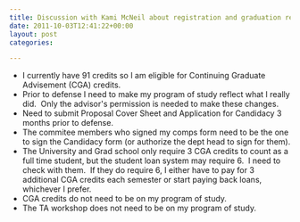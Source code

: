 ```yaml
---
title: Discussion with Kami McNeil about registration and graduation requirements
date: 2011-10-03T12:41:22+00:00
layout: post
categories:

---
```

  * I currently have 91 credits so I am eligible for Continuing Graduate Advisement (CGA) credits.
  * Prior to defense I need to make my program of study reflect what I really did.  Only the advisor's permission is needed to make these changes.
  * Need to submit Proposal Cover Sheet and Application for Candidacy 3 months prior to defense.
  * The commitee members who signed my comps form need to be the one to sign the Candidacy form (or authorize the dept head to sign for them).
  * The University and Grad school only require 3 CGA credits to count as a full time student, but the student loan system may require 6.  I need to check with them.  If they do require 6, I either have to pay for 3 additional CGA credits each semester or start paying back loans, whichever I prefer.
  * CGA credits do not need to be on my program of study.
  * The TA workshop does not need to be on my program of study.
